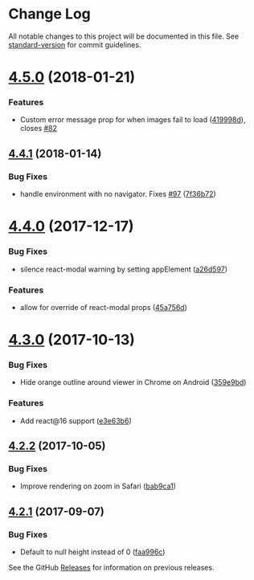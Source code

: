 # Change Log

All notable changes to this project will be documented in this file. See [standard-version](https://github.com/conventional-changelog/standard-version) for commit guidelines.

<a name="4.5.0"></a>

# [4.5.0](https://github.com/fritz-c/react-image-lightbox/compare/v4.4.1...v4.5.0) (2018-01-21)

### Features

* Custom error message prop for when images fail to load ([419998d](https://github.com/fritz-c/react-image-lightbox/commit/419998d)), closes [#82](https://github.com/fritz-c/react-image-lightbox/issues/82)

<a name="4.4.1"></a>

## [4.4.1](https://github.com/fritz-c/react-image-lightbox/compare/v4.4.0...v4.4.1) (2018-01-14)

### Bug Fixes

* handle environment with no navigator. Fixes [#97](https://github.com/fritz-c/react-image-lightbox/issues/97) ([7f36b72](https://github.com/fritz-c/react-image-lightbox/commit/7f36b72))

<a name="4.4.0"></a>

# [4.4.0](https://github.com/fritz-c/react-image-lightbox/compare/v4.3.0...v4.4.0) (2017-12-17)

### Bug Fixes

* silence react-modal warning by setting appElement ([a26d597](https://github.com/fritz-c/react-image-lightbox/commit/a26d597))

### Features

* allow for override of react-modal props ([45a756d](https://github.com/fritz-c/react-image-lightbox/commit/45a756d))

<a name="4.3.0"></a>

# [4.3.0](https://github.com/fritz-c/react-image-lightbox/compare/v4.2.2...v4.3.0) (2017-10-13)

### Bug Fixes

* Hide orange outline around viewer in Chrome on Android ([359e9bd](https://github.com/fritz-c/react-image-lightbox/commit/359e9bd))

### Features

* Add react@16 support ([e3e63b6](https://github.com/fritz-c/react-image-lightbox/commit/e3e63b6))

<a name="4.2.2"></a>

## [4.2.2](https://github.com/fritz-c/react-image-lightbox/compare/v4.2.1...v4.2.2) (2017-10-05)

### Bug Fixes

* Improve rendering on zoom in Safari ([bab9ca1](https://github.com/fritz-c/react-image-lightbox/commit/bab9ca1))

<a name="4.2.1"></a>

## [4.2.1](https://github.com/fritz-c/react-image-lightbox/compare/v4.1.0...v4.2.1) (2017-09-07)

### Bug Fixes

* Default to null height instead of 0 ([faa996c](https://github.com/fritz-c/react-image-lightbox/commit/faa996c))

See the GitHub [Releases](https://github.com/fritz-c/react-image-lightbox/releases) for information on previous releases.
